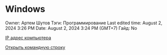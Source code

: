 # Windows

Owner: Артем Шутов
Тэги: Программирование
Last edited time: August 2, 2024 3:26 PM
Date: August 2, 2024 3:24 PM (GMT+7)
Гайд: No

[IP адрес компьютера](Windows%20e85de06afcd341ffb1c364f2e4af2295/IP%20%D0%B0%D0%B4%D1%80%D0%B5%D1%81%20%D0%BA%D0%BE%D0%BC%D0%BF%D1%8C%D1%8E%D1%82%D0%B5%D1%80%D0%B0%206b0ec614e655421190f3d2a15e9f61be.md)

[Открыть командную строку](Windows%20e85de06afcd341ffb1c364f2e4af2295/%D0%9E%D1%82%D0%BA%D1%80%D1%8B%D1%82%D1%8C%20%D0%BA%D0%BE%D0%BC%D0%B0%D0%BD%D0%B4%D0%BD%D1%83%D1%8E%20%D1%81%D1%82%D1%80%D0%BE%D0%BA%D1%83%20c752094803c54545814cd74d3634f5f7.md)